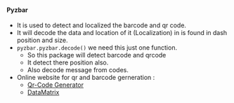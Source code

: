 #### Pyzbar
- It is used to detect and localized the barcode and qr code.
- It will decode the data and location of it (Localization) in is found in dash position and size.
- `pyzbar.pyzbar.decode()` we need this just one function.
    * So this package will detect barcode and qrcode
    * It detect there position also.
    * Also decode message from codes.
- Online website for qr and barcode gerneration :
    * [Qr-Code Generator](https://www.the-qrcode-generator.com/)
    * [DataMatrix](https://barcode.tec-it.com/en/DataMatrix_Business_vCard)